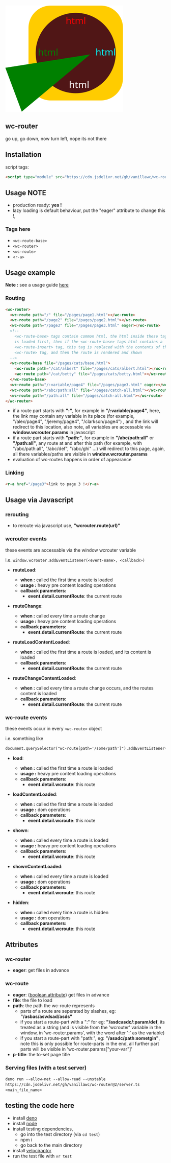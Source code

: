 ![wc router logo](logo.svg)

wc-router
--------
go up, go down, now turn left, nope its not there

## Installation

script tags:
```html
<script type="module" src="https://cdn.jsdelivr.net/gh/vanillawc/wc-router@2/src/index.js"></script>
```

## Usage NOTE

- production ready: **yes !**
- lazy loading is default behaviour, put the "eager" attribute to change this !,

### Tags here

- `<wc-route-base>`
- `<wc-router>`
- `<wc-route>`
- `<r-a>`


## Usage example

**Note :** see a usage guide [here](https://github.com/vanillawc/wc-router/blob/master/usage-guide.md)

### Routing

```html
<wc-router>
  <wc-route path="/" file="/pages/page1.html"></wc-route>
  <wc-route path="/page2" file="/pages/page2.html"></wc-route>
  <wc-route path="/page3" file="/pages/page3.html" eager></wc-route>
  <!--
    <wc-route-base> tags contain common html, the html inside these tags
    is loaded first, then if the <wc-route-base> tags html contains a 
    <wc-route-insert> tag, this tag is replaced with the contents of the 
    <wc-route> tag, and then the route is rendered and shown
  -->
  <wc-route-base file="/pages/cats/base.html">
    <wc-route path="/cat/albert" file="/pages/cats/albert.html"></wc-route>
    <wc-route path="/cat/betty" file="/pages/cats/betty.html"></wc-route>
  </wc-route-base>
  <wc-route path="/:variable/page4" file="/pages/page3.html" eager></wc-route>
  <wc-route path="/abc/path:all" file="/pages/catch-all.html"></wc-route>
  <wc-route path="/path:all" file="/pages/catch-all.html"></wc-route>
</wc-router>
```

- if a route part starts with **":"**, for example in **"/:variable/page4"**, here, the link may contain any variable in its place (for example, "/alex/page4", "/jeremy/page4", "/clarkson/page4") , and the link will redirect to this location, also note, all variables are accessable via **window.wcrouter.params** in javascript
- if a route part starts with **"path:"**, for example in **"/abc/path:all"** or **"/path:all"**, any route at and after this path (for example, with "/abc/path:all", "/abc/def", "/abc/ghi" ...) will redirect to this page, again, all there variables/paths are visible in **window.wcrouter.params**
- evaluation of wc-routes happens in order of appearance


### Linking

```html
<r-a href="/page3">link to page 3 !</r-a>
```

## Usage via Javascript

### rerouting

- to reroute via javascript use, **"wcrouter.route(url)"**

### wcrouter events

these events are accessable via the window wcrouter variable

i.e. `window.wcrouter.addEventListener(<event-name>, <callback>)`

- **routeLoad**:
  - **when :** called the first time a route is loaded
  - **usage :** heavy pre content loading operations
  - **callback parameters:**
    + **event.detail.currentRoute**: the current route

- **routeChange**:
  - **when :** called every time a route change
  - **usage :** heavy pre content loading operations
  - **callback parameters:**
    + **event.detail.currentRoute**: the current route

- **routeLoadContentLoaded**:
  - **when :** called the first time a route is loaded, and its content is loaded
  - **callback parameters:**
    + **event.detail.currentRoute**: the current route

- **routeChangeContentLoaded**:
  - **when :** called every time a route change occurs, and the routes content is loaded
  - **callback parameters:**
    + **event.detail.currentRoute**: the current route

### wc-route events

these events occur in every `<wc-route>` object

i.e. something like 

```html
document.querySelector("wc-route[path='/some/path']").addEventListener(event, callback)
```

- **load**:
  - **when :** called the first time a route is loaded
  - **usage :** heavy pre content loading operations
  - **callback parameters:**
    + **event.detail.wcroute**: this route

- **loadContentLoaded**:
  - **when :** called the first time a route is loaded
  - **usage :** dom operations
  - **callback parameters:**
    + **event.detail.wcroute**: this route

- **shown**:
  - **when :** called every time a route is loaded
  - **usage :** heavy pre content loading operations
  - **callback parameters:**
    + **event.detail.wcroute**: this route

- **shownContentLoaded**:
  - **when :** called every time a route is loaded
  - **usage :** dom operations
  - **callback parameters:**
    + **event.detail.wcroute**: this route

- **hidden**:
  - **when :** called every time a route is hidden
  - **usage :** dom operations
  - **callback parameters:**
    + **event.detail.wcroute**: this route

## Attributes

### wc-router
- **eager**: get files in advance

### wc-route
- **eager**: ([boolean attribute]) get files in advance
- **file**: the file to load
- **path**: the path the wc-route represents
  - parts of a route are seperated by slashes, eg: **"/asbas/asvdsad/asds"**
  - if you start a route-part with a ":" for eg: **"/asdcasdc/:param/def**, its treated as a string (and is visible from the 'wcrouter' variable in the window, in 'wc-router.params', with the word after ':' as the variable)
  - if you start a route-part with "path:", eg: **"/asadc/path:sometgin"**, note this is only possible for route-parts in the end, all further part parts will be visible in 'wc-router.params["your-var"]'
- **p-title**: the to-set page title

[boolean attribute]: https://developer.mozilla.org/en-US/docs/Web/HTML/Attributes#Boolean_Attributes

### Serving files (with a test server)
`deno run --allow-net --allow-read --unstable https://cdn.jsdelivr.net/gh/vanillawc/wc-router@2/server.ts <main_file_name>`

## testing the code here

- install [deno](https://deno.land/#installation)
- install [node](https://nodejs.org/en/)
- install testing dependencies,
  + go into the test directory (via `cd test`)
  + npm i
  + go back to the main directory
- install [velociraptor](https://github.com/umbopepato/velociraptor)
- run the test file with `vr test`
